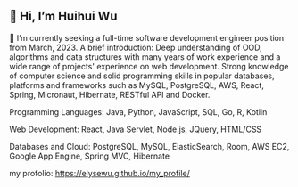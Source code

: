 ## 👋 Hi, I’m Huihui Wu
🔭 I’m currently seeking a full-time software development engineer position from March, 2023.
A brief introduction: Deep understanding of OOD, algorithms and data structures with many years of work experience and a wide range of projects' experience on web development. Strong knowledge of computer science and solid programming skills in popular databases, platforms and frameworks such as MySQL, PostgreSQL, AWS, React, Spring, Micronaut, Hibernate, RESTful API and Docker.

Programming Languages:  Java, Python, JavaScript, SQL, Go, R, Kotlin

Web Development:  React, Java Servlet, Node.js, JQuery, HTML/CSS 

Databases and Cloud: PostgreSQL, MySQL, ElasticSearch, Room, AWS EC2, Google App Engine, Spring MVC, Hibernate


<!--
**ElyseWu/ElyseWu** is a ✨ _special_ ✨ repository because its `README.md` (this file) appears on your GitHub profile.

Here are some ideas to get you started:

- 🔭 I’m currently working on ...
- 🌱 I’m currently learning ...
- 👯 I’m looking to collaborate on ...
- 🤔 I’m looking for help with ...
- 💬 Ask me about ...
- 📫 How to reach me: ...
- 😄 Pronouns: ...
- ⚡ Fun fact: ...
-->

my profolio: https://elysewu.github.io/my_profile/

